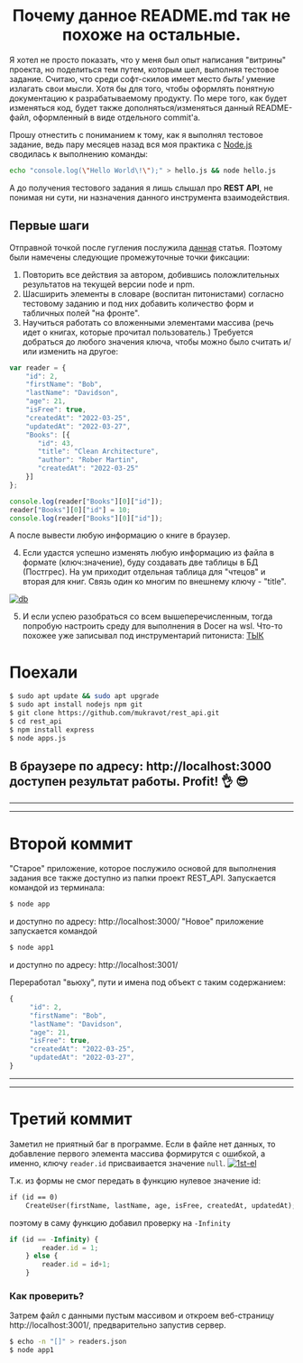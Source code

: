 <h1 align="center">Почему данное README.md так не похоже на остальные.</h1>
Я хотел не просто показать, что у меня был опыт написания "витрины" проекта, но поделиться тем путем, которым шел, выполняя тестовое задание. Считаю, что среди софт-скилов имеет место <em>быть!</em> умение излагать свои мысли. Хотя бы для того, чтобы оформлять понятную документацию к разрабатываемому продукту.
По мере того, как будет изменяться код, будет также дополняться/изменяться данный README-файл, оформленный в виде отдельного commit'a.

Прошу отнестить с пониманием к тому, как я выполнял тестовое задание, ведь пару месяцев назад вся моя практика c [Node.js](Node.js) сводилась к выполнению команды:
```bash
echo "console.log(\"Hello World\!\");" > hello.js && node hello.js
```
А до получения тестового задания я лишь слышал про <b>REST API</b>, не понимая ни сути, ни назначения данного инструмента взаимодействия.


## Первые шаги
Отправной точкой после гугления послужила [данная](https://metanit.com/web/nodejs/4.11.php) статья.
Поэтому были намечены следующие промежуточные точки фиксации:
1. Повторить все действия за автором, добившись положлительных результатов на текущей версии node и npm.
2. Шасширить элементы в словаре (воспитан питонистами) согласно тестовому заданию и под них добавить количество форм и табличных полей "на фронте".
3. Научиться работать со вложенными элементами массива (речь идет о книгах, которые прочитал пользователь.) Требуется добраться до любого значения ключа, чтобы можно было считать и/или изменить на другое:
```js
var reader = {
    "id": 2,
    "firstName": "Bob",
    "lastName": "Davidson",
    "age": 21,
    "isFree": true,
    "createdAt": "2022-03-25",
    "updatedAt": "2022-03-27",
    "Books": [{
       "id": 43,
       "title": "Clean Architecture",
       "author": "Rober Martin",
       "createdAt": "2022-03-25"
    }]
};

console.log(reader["Books"][0]["id"]);
reader["Books"][0]["id"] = 10;
console.log(reader["Books"][0]["id"]);
```
А после вывести любую информацию о книге в браузер.

4. Если удастся успешно изменять любую информацию из файла в формате (ключ:значение), буду создавать две таблицы в БД (Постгрес). На ум приходит отдельная таблица для "чтецов" и вторая для книг. Связь один ко многим по внешнему ключу - "title".

<a href="https://ibb.co/swpSg1W"><img src="https://i.ibb.co/zRWcm26/db.png" alt="db" border="0"></a>

5. И если успею разобраться со всем вышеперечисленным, тогда попробую настроить среду для выполнения в Docer на wsl. Что-то похожее уже записывал под инструментарий питониста: [ТЫК](https://www.youtube.com/watch?v=UGoxykFXSVg)

# Поехали
```bash
$ sudo apt update && sudo apt upgrade
$ sudo apt install nodejs npm git
$ git clone https://github.com/mukravot/rest_api.git
$ cd rest_api
$ npm install express
$ node apps.js
```
В браузере по адресу: http://localhost:3000 доступен результат работы. Profit! :ok_hand: :sunglasses:
----------------------------------------------------------------------------
----------------------------------------------------------------------------
----------------------------------------------------------------------------
# Второй коммит
"Старое" приложение, которое послужило основой для выполнения задания все также доступно из папки проект REST_API. Запускается командой из терминала: 
```bash 
$ node app
```
и доступно по адресу: http://localhost:3000/
"Новое" приложение запускается командой
```bash 
$ node app1
```
и доступно по адресу: http://localhost:3001/

Переработал "вьюху", пути и имена под объект с таким содержанием:
```js
{
     "id": 2,
     "firstName": "Bob",
     "lastName": "Davidson",
     "age": 21,
     "isFree": true,
     "createdAt": "2022-03-25",
     "updatedAt": "2022-03-27",
}
```
----------------------------------------------------------------------------
----------------------------------------------------------------------------
# Третий коммит
Заметил не приятный баг в программе. Если в файле нет данных, то добавление первого элемента массива формирутся с ошибкой, а именно, ключу `reader.id` присваивается значение `null`.
<a href="https://ibb.co/7rTtrBb"><img src="https://i.ibb.co/xzcqzw3/1st-el.png" alt="1st-el" border="0"></a>

Т.к. из формы не смог передать в функцию нулевое значение id:

```html
if (id == 0)
    CreateUser(firstName, lastName, age, isFree, createdAt, updatedAt);
```
поэтому в саму функцию добавил проверку на `-Infinity`
```js
if (id == -Infinity) {
        reader.id = 1;
    } else {
        reader.id = id+1;
    }
```
### Как проверить?
Затрем файл с данными пустым массивом и откроем веб-страницу http://localhost:3001/, предварительно запустив сервер.
```bash
$ echo -n "[]" > readers.json
$ node app1
```